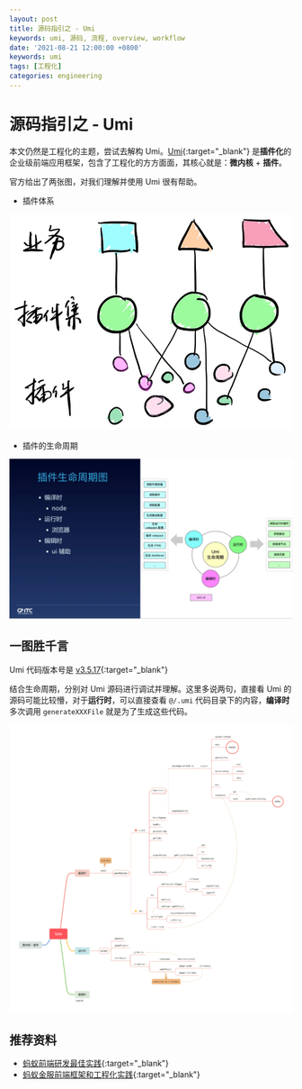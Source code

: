 ```yaml
---
layout: post
title: 源码指引之 - Umi
keywords: umi, 源码, 流程, overview, workflow
date: '2021-08-21 12:00:00 +0800'
keywords: umi
tags: [工程化]
categories: engineering
---
```


# 源码指引之 - Umi

本文仍然是工程化的主题，尝试去解构 Umi。[Umi](https://umijs.org/zh-CN){:target="_blank"} 是**插件化**的企业级前端应用框架，包含了工程化的方方面面，其核心就是：**微内核** + **插件**。

官方给出了两张图，对我们理解并使用 Umi 很有帮助。

- 插件体系

[![umi-plugin](/resources/umi_plugin.webp)](/resources/umi_plugin.webp)

- 插件的生命周期

[![umi-lifecycle](/resources/umi_lifecycle.webp)](/resources/umi_lifecycle.webp)

## 一图胜千言

Umi 代码版本号是 [v3.5.17](https://github.com/umijs/umi/tree/v3.5.17){:target="_blank"}

结合生命周期，分别对 Umi 源码进行调试并理解。这里多说两句，直接看 Umi 的源码可能比较懵，对于**运行时**，可以直接查看 `@/.umi` 代码目录下的内容，**编译时**多次调用 `generateXXXFile` 就是为了生成这些代码。

[![umi-workflow](/resources/workflow_umi.webp)](/resources/workflow_umi.webp)


## 推荐资料

- [蚂蚁前端研发最佳实践](https://github.com/sorrycc/blog/issues/90){:target="_blank"}
- [蚂蚁金服前端框架和工程化实践](https://www.infoq.cn/article/caxvurfin*dqvw4ieh1h){:target="_blank"}
